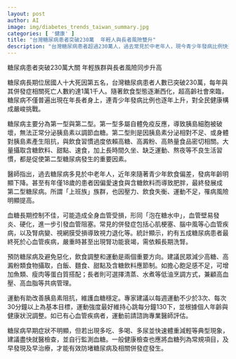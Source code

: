 ```yaml
---
layout: post
author: AI
image: img/diabetes_trends_taiwan_summary.jpg
categories: [ '健康' ]
title: "台灣糖尿病患者突破230萬  年輕人與長者風險雙升"
description: "台灣糖尿病患者超過230萬人，過去常見於中老年人，現今青少年發病比例快速增加，威脅全民健康。第二型糖尿病與西化飲食、生活習慣失調有密切關聯，易引發心血管、腎臟與視力等併發症。預防重點包括減少高糖高澱粉食物、適量蛋白質、多運動。若出現多吃多喝多尿等症狀，應盡快檢查血糖並監控健康指標。"
---
```

糖尿病患者突破230萬大關  年輕族群與長者風險同步升高

糖尿病長期位居國人十大死因第五名，台灣糖尿病患者人數已突破230萬，每年與其併發症相關死亡人數約達1萬1千人。隨著飲食型態逐漸西化，超高齡社會來臨，糖尿病不僅普遍出現在年長者身上，連青少年發病比例也逐年上升，對全民健康構成嚴峻挑戰。

糖尿病主要分為第一型與第二型。第一型多屬自體免疫反應，導致胰島細胞被破壞，無法正常分泌胰島素以調節血糖。第二型則是因胰島素分泌相對不足、或身體對胰島素產生阻抗，與飲食習慣過度依賴高糖、高澱粉、高熱量食品密切相關。大量攝取含糖飲料、甜點、速食，加上長時間久坐、缺乏運動、熬夜等不良生活習慣，都是促使第二型糖尿病發生的重要因素。

醫師指出，過去糖尿病多見於中老年人，近年來隨著青少年飲食偏差，發病年齡明顯下降。甚至有年僅18歲的患者因偏愛速食與含糖飲料而導致肥胖，最終發展成第二型糖尿病。所謂「上班族」族群，也因壓力、飲食失衡、運動不足，罹病風險明顯提高。

血糖長期控制不佳，可能造成全身血管受損，形同「泡在糖水中」，血管壁易發炎、硬化，進一步引發血管阻塞。常見的併發症包括心肌梗塞、腦中風等心血管疾病，以及腎病變、視網膜受損導致視力退化等。統計顯示，約有五成糖尿病患者最終死於心血管疾病，嚴重時甚至出現腎功能衰竭，需依賴長期洗腎。

預防糖尿病及避免惡化，飲食調整和運動是兩個重要方向。建議民眾減少高糖、高澱粉類食物攝取，白飯、麵食、甜點及含糖飲料應節制。如擔心飽足感不足，可增加魚類、瘦肉等蛋白質搭配；長者則可選擇清蒸、水煮等低油烹調方式，兼顧高血壓、高血脂等共病管理。

運動有助改善胰島素阻抗，維護血糖穩定。專家建議以每週運動不少於3次、每次30分鐘以上為基本目標，運動強度最好維持心跳每分鐘130下，並根據個人年齡與健康狀況調整。如已有心血管疾病者，運動前請諮詢專業醫師評估。

糖尿病早期症狀不明顯，但若出現多吃、多喝、多尿並快速體重減輕等典型現象，建議盡快就醫檢查，並自行監測血糖。一般健康檢查也應將血糖列為常規項目，及早發現及早治療，才能有效防堵糖尿病及相關併發症發生。
